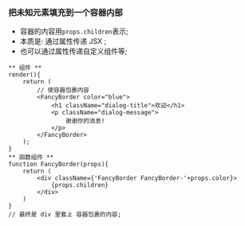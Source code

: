 ### 把未知元素填充到一个容器内部
* 容器的内容用`props.children`表示;
* 本质是: 通过属性传递 JSX ;
* 也可以通过属性传递自定义组件等;
```
** 组件 **
render(){
    return (
        // 使容器包裹内容
        <FancyBorder color="blue">
            <h1 className="dialog-title">欢迎</h1>
            <p className="dialog-message">
                谢谢你的消息!
            </p>
        </FancyBorder>
    );
}
** 函数组件 **
function FancyBorder(props){
    return (
        <div className={'FancyBorder FancyBorder-'+props.color}>
            {props.children}
        </div>
    )
}
// 最终是 div 里套上 容器包裹的内容;
```

